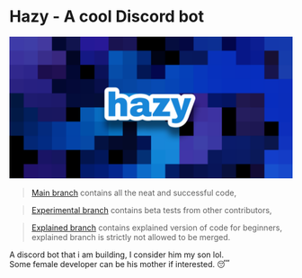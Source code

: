 # Hazy - A cool Discord bot
![Banner image](/images/hazy.png)

> [Main branch](https://github.com/Nit-nit/hazy/tree/main) contains all the neat and successful code, 

> [Experimental branch](https://github.com/Nit-nit/hazy/tree/Experimental) contains beta tests from other contributors,

> [Explained branch](https://github.com/Nit-nit/hazy/tree/Explained) contains explained version of code for beginners, explained branch is strictly not allowed to be merged.

A discord bot that i am building, I consider him my son lol.<br>
Some female developer can be his mother if interested. 😴
